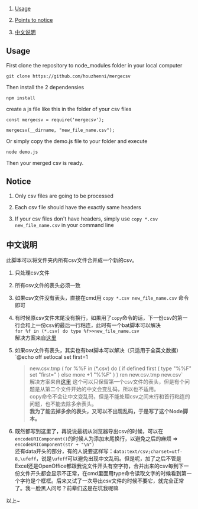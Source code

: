 1. [Usage](#Usage)

2. [Points to notice](#Notice)

3. [中文说明](#中文说明)

## Usage

First clone the repository to node_modules folder in your local computer

	git clone https://github.com/houzhenni/mergecsv
	
Then install the 2 dependensies

	npm install

create a js file like this in the folder of your csv files

	const mergecsv = require('mergecsv');

	mergecsv(__dirname, "new_file_name.csv");

Or simply copy the demo.js file to your folder and execute

	node demo.js

Then your merged csv is ready.

## Notice

1. Only csv files are going to be processed

2. Each csv file should have the exactly same headers

3. If your csv files don't have headers, simply use `copy *.csv new_file_name.csv` in your command line

## 中文说明

此脚本可以将文件夹内所有csv文件合并成一个新的csv。

1. 只处理csv文件

2. 所有csv文件的表头必须一致

3. 如果csv文件没有表头，直接在cmd用 `copy *.csv new_file_name.csv` 命令即可

4. 有时候原csv文件末尾没有换行，如果用了`copy`命令的话，下一份csv的第一行会和上一份csv的最后一行粘连，此时有一个bat脚本可以解决    
	`for %f in (*.csv) do type %f>>new_file_name.csv`    
解决方案来自[这里](https://stackoverflow.com/questions/45652493/merging-text-files-in-bat-with-line-break-between-files)

5. 如果csv文件有表头，其实也有bat脚本可以解决（只适用于全英文数据）    
	`@echo off
	setlocal
	set first=1
	>new.csv.tmp (
	  for %%F in (*.csv) do (
	    if defined first (
	      type "%%F"
	      set "first="
	    ) else more +1 "%%F"
	  )
	)
	ren new.csv.tmp new.csv`    
解决方案来自[这里](https://stackoverflow.com/questions/12745623/batch-combine-csv-remove-header/12751399#12751399)
这个可以只保留第一个csv文件的表头，但是有个问题是从第二个文件开始的中文会变乱码，所以也不适用。    
copy命令不会让中文变乱码，但是不能处理csv之间末行和首行粘连的问题，也不能去除多余表头。    
**我为了能去掉多余的表头，又可以不出现乱码，于是写了这个Node脚本。**

6. 既然都写到这里了，再说说最初从浏览器导出csv的时候，可以在`encodeURIComponent()`的时候人为添加末尾换行，以避免之后的麻烦 => `encodeURIComponent(str + "\n")`    
还有data开头的部分，有的人说要这样写：`data:text/csv;charset=utf-8,\ufeff`，说是`\ufeff`可以避免出现中文乱码。但是呢，加了之后不管是Excel还是OpenOffice都跟我说文件开头有空字符，合并出来的csv每到下一份文件开头都会显示不正常，在cmd里面用type命令读取文字的时候看到第一个字符是个框框。后来又试了一次导出csv文件的时候不要它，就完全正常了。我一脸黑人问号？前辈们这是在坑我呢嘛

以上~